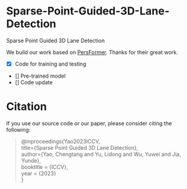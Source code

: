 # Sparse-Point-Guided-3D-Lane-Detection
Sparse Point Guided 3D Lane Detection

We build our work based on [PersFormer](https://github.com/OpenDriveLab/PersFormer_3DLane). Thanks for their great work.

- [x] Code for training and testing
- [] Pre-trained model
- [] Code update

# Citation
If you use our source code or our paper, please consider citing the following:
> @inproceedings{Yao2023ICCV,  
  title={Sparse Point Guided 3D Lane Detection},  
  author={Yao, Chengtang and Yu, Lidong and Wu, Yuwei and Jia, Yunde},  
  booktitle = {ICCV},  
  year = {2023}   
}
